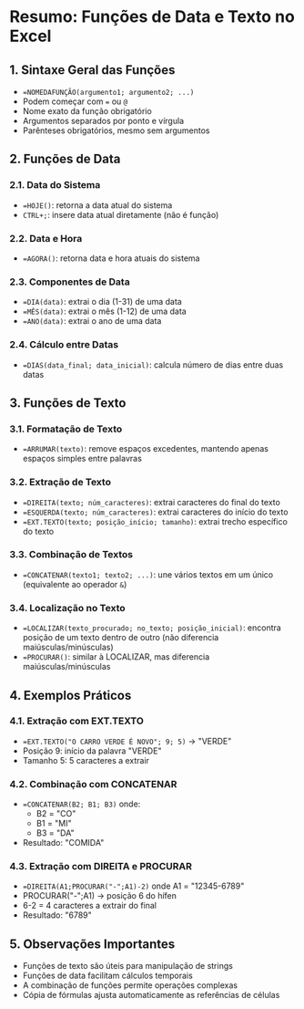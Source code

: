 # Resumo: Funções de Data e Texto no Excel

## 1. Sintaxe Geral das Funções
- `=NOMEDAFUNÇÃO(argumento1; argumento2; ...)`
- Podem começar com `=` ou `@`
- Nome exato da função obrigatório
- Argumentos separados por ponto e vírgula
- Parênteses obrigatórios, mesmo sem argumentos

## 2. Funções de Data

### 2.1. Data do Sistema
- `=HOJE()`: retorna a data atual do sistema
- `CTRL+;`: insere data atual diretamente (não é função)

### 2.2. Data e Hora
- `=AGORA()`: retorna data e hora atuais do sistema

### 2.3. Componentes de Data
- `=DIA(data)`: extrai o dia (1-31) de uma data
- `=MÊS(data)`: extrai o mês (1-12) de uma data  
- `=ANO(data)`: extrai o ano de uma data

### 2.4. Cálculo entre Datas
- `=DIAS(data_final; data_inicial)`: calcula número de dias entre duas datas

## 3. Funções de Texto

### 3.1. Formatação de Texto
- `=ARRUMAR(texto)`: remove espaços excedentes, mantendo apenas espaços simples entre palavras

### 3.2. Extração de Texto
- `=DIREITA(texto; núm_caracteres)`: extrai caracteres do final do texto
- `=ESQUERDA(texto; núm_caracteres)`: extrai caracteres do início do texto
- `=EXT.TEXTO(texto; posição_início; tamanho)`: extrai trecho específico do texto

### 3.3. Combinação de Textos
- `=CONCATENAR(texto1; texto2; ...)`: une vários textos em um único (equivalente ao operador `&`)

### 3.4. Localização no Texto
- `=LOCALIZAR(texto_procurado; no_texto; posição_inicial)`: encontra posição de um texto dentro de outro (não diferencia maiúsculas/minúsculas)
- `=PROCURAR()`: similar à LOCALIZAR, mas diferencia maiúsculas/minúsculas

## 4. Exemplos Práticos

### 4.1. Extração com EXT.TEXTO
- `=EXT.TEXTO("O CARRO VERDE É NOVO"; 9; 5)` → "VERDE"
- Posição 9: início da palavra "VERDE"
- Tamanho 5: 5 caracteres a extrair

### 4.2. Combinação com CONCATENAR
- `=CONCATENAR(B2; B1; B3)` onde:
  - B2 = "CO"
  - B1 = "MI" 
  - B3 = "DA"
- Resultado: "COMIDA"

### 4.3. Extração com DIREITA e PROCURAR
- `=DIREITA(A1;PROCURAR("-";A1)-2)` onde A1 = "12345-6789"
- PROCURAR("-";A1) → posição 6 do hífen
- 6-2 = 4 caracteres a extrair do final
- Resultado: "6789"

## 5. Observações Importantes
- Funções de texto são úteis para manipulação de strings
- Funções de data facilitam cálculos temporais
- A combinação de funções permite operações complexas
- Cópia de fórmulas ajusta automaticamente as referências de células